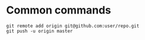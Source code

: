 
# Common commands

```
git remote add origin git@github.com:user/repo.git
git push -u origin master
```
